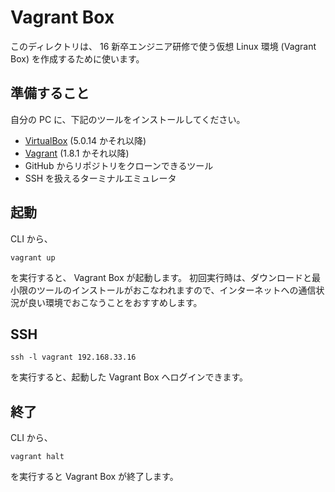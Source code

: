 Vagrant Box
===========

このディレクトリは、 16 新卒エンジニア研修で使う仮想 Linux 環境 (Vagrant Box) を作成するために使います。

準備すること
------------

自分の PC に、下記のツールをインストールしてください。

+ [VirtualBox](https://www.virtualbox.org/) (5.0.14 かそれ以降)
+ [Vagrant](https://www.vagrantup.com/) (1.8.1 かそれ以降)
+ GitHub からリポジトリをクローンできるツール
+ SSH を扱えるターミナルエミュレータ

起動
----

CLI から、

    vagrant up

を実行すると、 Vagrant Box が起動します。
初回実行時は、ダウンロードと最小限のツールのインストールがおこなわれますので、インターネットへの通信状況が良い環境でおこなうことをおすすめします。

SSH
---

    ssh -l vagrant 192.168.33.16

を実行すると、起動した Vagrant Box へログインできます。

終了
----

CLI から、

    vagrant halt

を実行すると Vagrant Box が終了します。

